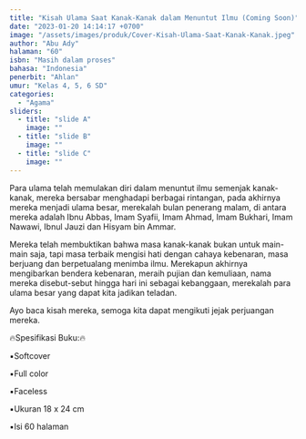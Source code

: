 ```yaml
---
title: "Kisah Ulama Saat Kanak-Kanak dalam Menuntut Ilmu (Coming Soon)"
date: "2023-01-20 14:14:17 +0700"
image: "/assets/images/produk/Cover-Kisah-Ulama-Saat-Kanak-Kanak.jpeg"
author: "Abu Ady"
halaman: "60"
isbn: "Masih dalam proses"
bahasa: "Indonesia"
penerbit: "Ahlan"
umur: "Kelas 4, 5, 6 SD"
categories: 
  - "Agama"
sliders: 
  - title: "slide A"
    image: ""
  - title: "slide B"
    image: ""
  - title: "slide C"
    image: ""
---
```


Para ulama telah memulakan diri dalam menuntut ilmu semenjak kanak-kanak, mereka bersabar menghadapi berbagai rintangan, pada akhirnya mereka menjadi ulama besar, merekalah bulan penerang malam, di antara mereka adalah Ibnu Abbas, Imam Syafii, Imam Ahmad, Imam Bukhari, Imam Nawawi, Ibnul Jauzi dan Hisyam bin Ammar.

Mereka telah membuktikan bahwa masa kanak-kanak bukan untuk main-main saja, tapi masa terbaik mengisi hati dengan cahaya kebenaran, masa berjuang dan berpetualang menimba ilmu. Merekapun akhirnya mengibarkan bendera kebenaran, meraih pujian dan kemuliaan, nama mereka disebut-sebut hingga hari ini sebagai kebanggaan, merekalah para ulama besar yang dapat kita jadikan teladan.

Ayo baca kisah mereka, semoga kita dapat mengikuti jejak perjuangan mereka.



🔥Spesifikasi Buku:🔥

▪️Softcover

▪️Full color

▪️Faceless

▪️Ukuran 18 x 24 cm

▪️Isi 60 halaman
